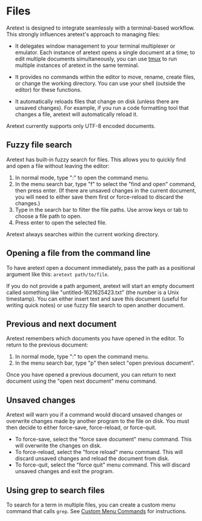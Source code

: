 Files
=====

Aretext is designed to integrate seamlessly with a terminal-based workflow. This strongly influences aretext's approach to managing files:

-	It delegates window management to your terminal multiplexer or emulator. Each instance of aretext opens a single document at a time; to edit multiple documents simultaneously, you can use [tmux](https://wiki.archlinux.org/title/Tmux) to run multiple instances of aretext in the same terminal.

-	It provides no commands within the editor to move, rename, create files, or change the working directory. You can use your shell (outside the editor) for these functions.

-	It automatically reloads files that change on disk (unless there are unsaved changes). For example, if you run a code formatting tool that changes a file, aretext will automatically reload it.

Aretext currently supports only UTF-8 encoded documents.

Fuzzy file search
-----------------

Aretext has built-in fuzzy search for files. This allows you to quickly find and open a file without leaving the editor:

1.	In normal mode, type ":" to open the command menu.
2.	In the menu search bar, type "f" to select the "find and open" command, then press enter. (If there are unsaved changes in the current document, you will need to either save them first or force-reload to discard the changes.)
3.	Type in the search bar to filter the file paths. Use arrow keys or tab to choose a file path to open.
4.	Press enter to open the selected file.

Aretext always searches within the current working directory.

Opening a file from the command line
------------------------------------

To have aretext open a document immediately, pass the path as a positional argument like this: `aretext path/to/file`.

If you do not provide a path argument, aretext will start an empty document called something like "untitled-1621625423.txt" (the number is a Unix timestamp). You can either insert text and save this document (useful for writing quick notes) or use fuzzy file search to open another document.

Previous and next document
--------------------------

Aretext remembers which documents you have opened in the editor. To return to the previous document:

1.	In normal mode, type ":" to open the command menu.
2.	In the menu search bar, type "p" then select "open previous document".

Once you have opened a previous document, you can return to next document using the "open next document" menu command.

Unsaved changes
---------------

Aretext will warn you if a command would discard unsaved changes or overwrite changes made by another program to the file on disk. You must then decide to either force-save, force-reload, or force-quit.

-	To force-save, select the "force save document" menu command. This will overwrite the changes on disk.
-	To force-reload, select the "force reload" menu command. This will discard unsaved changes and reload the document from disk.
-	To force-quit, select the "force quit" menu command. This will discard unsaved changes and exit the program.

Using grep to search files
--------------------------

To search for a term in multiple files, you can create a custom menu command that calls `grep`. See [Custom Menu Commands](custom-menu-commands.md) for instructions.

